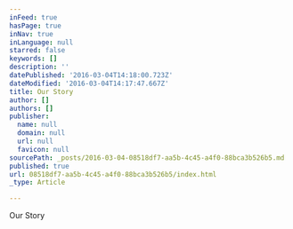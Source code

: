 ```yaml
---
inFeed: true
hasPage: true
inNav: true
inLanguage: null
starred: false
keywords: []
description: ''
datePublished: '2016-03-04T14:18:00.723Z'
dateModified: '2016-03-04T14:17:47.667Z'
title: Our Story
author: []
authors: []
publisher:
  name: null
  domain: null
  url: null
  favicon: null
sourcePath: _posts/2016-03-04-08518df7-aa5b-4c45-a4f0-88bca3b526b5.md
published: true
url: 08518df7-aa5b-4c45-a4f0-88bca3b526b5/index.html
_type: Article

---
```

Our Story